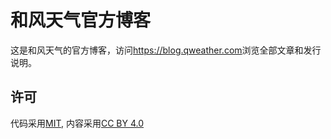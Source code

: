 # 和风天气官方博客

这是和风天气的官方博客，访问<https://blog.qweather.com>浏览全部文章和发行说明。

## 许可

代码采用[MIT](https://github.com/qwd/blog/blob/main/LICENSE), 内容采用[CC BY 4.0](http://creativecommons.org/licenses/by/4.0/)